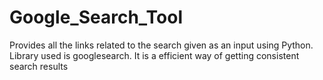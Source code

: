 # Google_Search_Tool
Provides all the links related to the search given as an input using Python. Library used is googlesearch.
It is a efficient way of getting consistent search results
